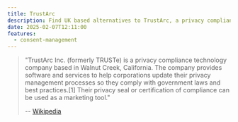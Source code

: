 ```yaml
---
title: TrustArc
description: Find UK based alternatives to TrustArc, a privacy compliance technology company based in Walnut Creek, California.
date: 2025-02-07T12:11:00
features:
  - consent-management
---
```

> "TrustArc Inc. (formerly TRUSTe) is a privacy compliance technology company based in Walnut Creek, California. The company provides software and services to help corporations update their privacy management processes so they comply with government laws and best practices.[1] Their privacy seal or certification of compliance can be used as a marketing tool."
>  
> -- [Wikipedia](https://en.wikipedia.org/wiki/TrustArc)